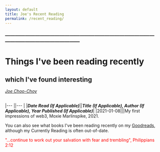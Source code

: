 ```yaml
---
layout: default
title: Joe's Recent Reading
permalink: /recent_reading/
---
```


### —————————————————————————————————————————————
# Things I've been reading recently 
## which I've found interesting
<i><a href="https://jchooch.github.io/"> Joe Choo-Choy </a></i>
<br>
<br>

|--- ||--- |
|<b><i>Date Read (If Applicable)</b></i>||<b><i>Title (If Applicable), Author (If Applicable), Year Published (If Applicable)</i></b>|
|2021-01-08|||<a>My first impressions of web3</a>, Moxie Marlinspike, 2021.


You can also see what books I've been reading recently on my <a href="https://www.goodreads.com/user/show/23882279-joe">Goodreads</a>, although my Currently Reading is often out-of-date.

<p size="-2" style="color:red">"...continue to work out your salvation with fear and trembling", Philippians 2:12 </p>
 
<!-- <a id="test_linked_text">Test linked text.</a> -->






